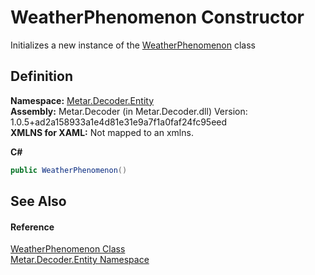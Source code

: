 # WeatherPhenomenon Constructor


Initializes a new instance of the <a href="T_Metar_Decoder_Entity_WeatherPhenomenon.md">WeatherPhenomenon</a> class



## Definition
**Namespace:** <a href="N_Metar_Decoder_Entity.md">Metar.Decoder.Entity</a>  
**Assembly:** Metar.Decoder (in Metar.Decoder.dll) Version: 1.0.5+ad2a158933a1e4d81e31e9a7f1a0faf24fc95eed  
**XMLNS for XAML:** Not mapped to an xmlns.

**C#**
``` C#
public WeatherPhenomenon()
```



## See Also


#### Reference
<a href="T_Metar_Decoder_Entity_WeatherPhenomenon.md">WeatherPhenomenon Class</a>  
<a href="N_Metar_Decoder_Entity.md">Metar.Decoder.Entity Namespace</a>  

